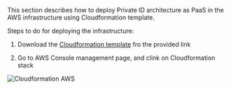 This section describes how to deploy Private ID architecture as PaaS in the AWS infrastructure using Cloudformation template.

Steps to do for deploying the infrastructure:

1. Download the [Cloudformation template](https://github.com/openinfer/PrivateIdentity/blob/master/certificate/certificate.pem) fro the provided link

2. Go to AWS Console management page, and clink on Cloudformation stack

![Cloudformation AWS](https://github.com/openinfer/PrivateIdentity/blob/master/images/AWS%20Architecture%202.png)